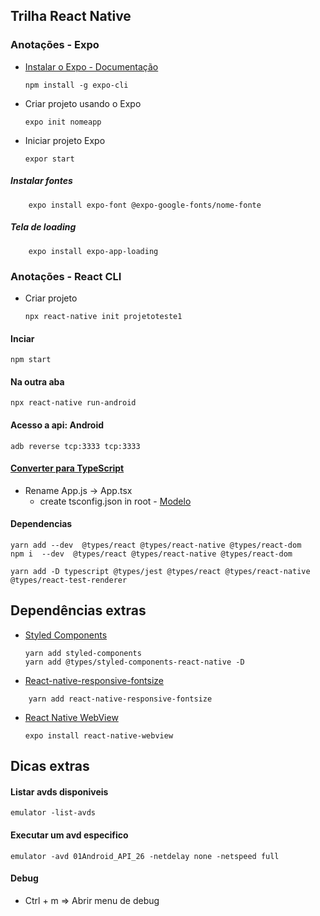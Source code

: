 ## Trilha React Native

### Anotações - Expo
- [Instalar o Expo - Documentação](https://docs.expo.dev/)
	```
	npm install -g expo-cli
	```
- Criar projeto usando o Expo
	```
	expo init nomeapp
	```
- Iniciar projeto Expo
	```
	expor start
	```
##### Instalar fontes
```
	expo install expo-font @expo-google-fonts/nome-fonte
```
##### Tela de loading
```
	expo install expo-app-loading
```

### Anotações - React CLI
- Criar projeto
	```
	npx react-native init projetoteste1
	```
	
#### Inciar
```
npm start
```
#### Na outra aba
```
npx react-native run-android
```
#### Acesso a api: Android
```
adb reverse tcp:3333 tcp:3333
```

#### [Converter para TypeScript](https://reactnative.dev/docs/typescript)
- Rename App.js -> App.tsx
	 - create tsconfig.json in root - [Modelo](https://github.com/expo/expo/blob/master/templates/expo-template-blank-typescript/tsconfig.json)

#### Dependencias
```
yarn add --dev  @types/react @types/react-native @types/react-dom
npm i  --dev  @types/react @types/react-native @types/react-dom
```
```
yarn add -D typescript @types/jest @types/react @types/react-native @types/react-test-renderer
```
## Dependências extras
- [Styled Components](https://github.com/styled-components/styled-components)
	```
	yarn add styled-components
	yarn add @types/styled-components-react-native -D
	```
- [React-native-responsive-fontsize](https://www.npmjs.com/package/react-native-responsive-fontsize)
```
	yarn add react-native-responsive-fontsize
```
- [React Native WebView](https://github.com/react-native-webview/react-native-webview)
	```
	expo install react-native-webview
	```
## Dicas extras

#### Listar avds disponiveis
```
emulator -list-avds
```
#### Executar um avd especifico
```
emulator -avd 01Android_API_26 -netdelay none -netspeed full
```
#### Debug
 - Ctrl + m => Abrir menu de debug